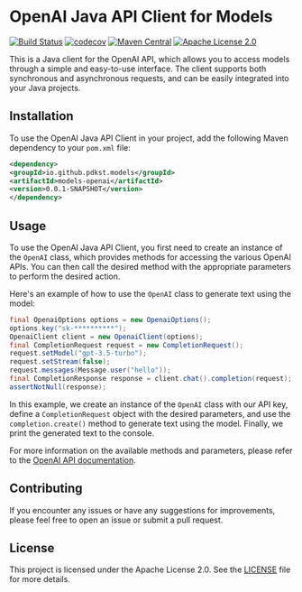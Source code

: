 # OpenAI Java API Client for Models

[![Build Status](https://travis-ci.com/pdkst/models.svg?branch=main)](https://travis-ci.com/pdkst/models)
[![codecov](https://codecov.io/gh/pdkst/models/branch/main/graph/badge.svg)](https://codecov.io/gh/pdkst/models)
[![Maven Central](https://img.shields.io/maven-central/v/com.pdkst.models/openai-java.svg?label=Maven%20Central)](https://search.maven.org/search?q=g:%22com.pdkst.models%22%20AND%20a:%22openai-java%22)
[![Apache License 2.0](https://img.shields.io/badge/license-Apache%202.0-blue.svg)](https://github.com/pdkst/models/blob/main/LICENSE)

This is a Java client for the OpenAI API, which allows you to access models through a simple and easy-to-use interface. The client supports both synchronous and asynchronous requests, and can be easily integrated into your Java projects.

## Installation

To use the OpenAI Java API Client in your project, add the following Maven dependency to your `pom.xml` file:

```xml
<dependency>
<groupId>io.github.pdkst.models</groupId>
<artifactId>models-openai</artifactId>
<version>0.0.1-SNAPSHOT</version>
</dependency>
```

## Usage

To use the OpenAI Java API Client, you first need to create an instance of the `OpenAI` class, which provides methods for accessing the various OpenAI APIs. You can then call the desired method with the appropriate parameters to perform the desired action.

Here's an example of how to use the `OpenAI` class to generate text using the model:

```java
final OpenaiOptions options = new OpenaiOptions();
options.key("sk-**********");
OpenaiClient client = new OpenaiClient(options);
final CompletionRequest request = new CompletionRequest();
request.setModel("gpt-3.5-turbo");
request.setStream(false);
request.messages(Message.user("hello"));
final CompletionResponse response = client.chat().completion(request);
assertNotNull(response);
```

In this example, we create an instance of the `OpenAI` class with our API key, define a `CompletionRequest` object with the desired parameters, and use the `completion.create()` method to generate text using the model. Finally, we print the generated text to the console.

For more information on the available methods and parameters, please refer to the [OpenAI API documentation](https://beta.openai.com/docs/).

## Contributing

If you encounter any issues or have any suggestions for improvements, please feel free to open an issue or submit a pull request.

## License

This project is licensed under the Apache License 2.0. See the [LICENSE](https://github.com/pdkst/models/blob/main/LICENSE) file for more details.

